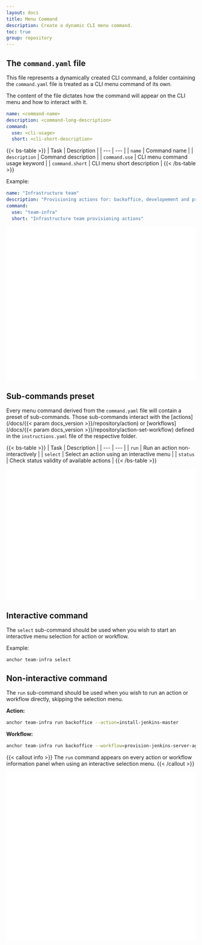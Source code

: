 ```yaml
---
layout: docs
title: Menu Command
description: Create a dynamic CLI menu command.
toc: true
group: repository
---
```


## The `command.yaml` file

This file represents a dynamically created CLI command, a folder containing the `command.yaml` file is treated as a CLI menu command of its own. 

The content of the file dictates how the command will appear on the CLI menu and how to interact with it.

```yaml
name: <command-name>
description: <command-long-description>
command:
  use: <cli-usage>
  short: <cli-short-description>
```

{{< bs-table >}}
| Task | Description |
| --- | --- |
| `name` | Command name |
| `description` | Command description |
| `command.use` | CLI menu command usage keyword |
| `command.short` | CLI menu short description |
{{< /bs-table >}}

Example:

```yaml
name: "Infrastructure team"
description: "Provisioning actions for: backoffice, developement and production"
command:
  use: "team-infra"
  short: "Infrastructure team provisioning actions"
```

<div class="col-lg-6">
   <img style="vertical-align: top;" src="/docs/latest/assets/img/anchor-command.svg" width="800" >
</div>

## Sub-commands preset

Every menu command derived from the `command.yaml` file will contain a preset of sub-commands. Those sub-commands interact with the [actions](/docs/{{< param docs_version >}}/repository/action) or [workflows](/docs/{{< param docs_version >}}/repository/action-set-workflow) defined in the `instructions.yaml` file of the respective folder.

{{< bs-table >}}
| Task | Description |
| --- | --- |
| `run` | Run an action non-interactively |
| `select` | Select an action using an interactive menu |
| `status` | Check status validity of available actions |
{{< /bs-table >}}

<div class="col-lg-6">
   <img style="vertical-align: top;" src="/docs/latest/assets/img/anchor-sub-commands.svg" width="800" >
</div>


## Interactive command

The `select` sub-command should be used when you wish to start an interactive menu selection for action or workflow.

Example:

```text
anchor team-infra select
```

## Non-interactive command

The `run` sub-command should be used when you wish to run an action or workflow directly, skipping the selection menu.

**Action:**

```bash
anchor team-infra run backoffice --action=install-jenkins-master
```

**Workflow:**

```bash
anchor team-infra run backoffice --workflow=provision-jenkins-server-agents
```

{{< callout info >}}
The `run` command appears on every action or workflow information panel when using an interactive selection menu.
{{< /callout >}}

<div class="col-lg-6">
   <img style="vertical-align: top;" src="/docs/latest/assets/img/anchor-select-menu-jenkins.svg" width="800" >
</div>